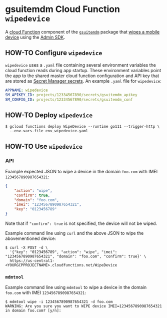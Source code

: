 # gsuitemdm Cloud Function `wipedevice` #

A [cloud Function](https://cloud.google.com/functions/) component of the [`gsuitemdm`](https://github.com/rickt/gsuitemdm) package that [wipes a mobile device](https://developers.google.com/admin-sdk/directory/v1/reference/mobiledevices/delete) using the [Admin SDK](https://developers.google.com/admin-sdk).

## HOW-TO Configure `wipedevice` ##
`wipedevice` uses a `.yaml` file containing several environment variables the cloud function reads during app startup. These environment variables point the app to the shared master cloud function configuration and API key that are stored as [Secret Manager secrets](https://cloud.google.com/secret-manager/docs/managing-secrets). An example `.yaml` file for `wipedevice`:

```yaml
APPNAME: wipedevice
SM_APIKEY_ID: projects/12334567890/secrets/gsuitemdm_apikey
SM_CONFIG_ID: projects/12334567890/secrets/gsuitemdm_conf
```

## HOW-TO Deploy `wipedevice` ##
```
$ gcloud functions deploy WipeDevice --runtime go111 --trigger-http \
  --env-vars-file env_wipedevice.yaml
```

## HOW-TO Use `wipedevice` ##

### API ###
Example expected JSON to wipe a device in the domain `foo.com` with IMEI `1234567890987654321`:
```json
{
	"action": "wipe",
	"confirm": true,
	"domain": "foo.com",
	"imei": "1234567890987654321",
	"key": "0123456789"
}
```

Note that if `"confirm": true` is not specified, the device will not be wiped. 

Example command line using `curl` and the above JSON to wipe the abovementioned device:

```
$ curl -X POST -d \
  '{"key": "0123456789", "action": "wipe", "imei": "1234567890987654321", "domain": "foo.com", "confirm": true}' \
  https://us-central1-<YOURGCPPROJECTNAME>.cloudfunctions.net/WipeDevice
```

### `mdmtool` ##
Example command line using `mdmtool` to wipe a device in the domain `foo.com` with IMEI `1234567890987654321`:
```
$ mdmtool wipe -i 1234567890987654321 -d foo.com
WARNING: Are you sure you want to WIPE device IMEI=1234567890987654321 in domain foo.com? [y/n]: 
```
